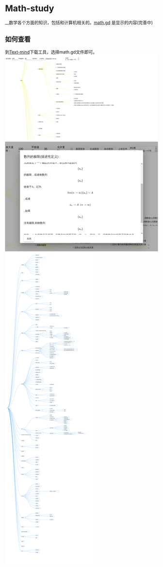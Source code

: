 # Math-study

__数学各个方面的知识，包括和计算机相关的。[math.gd](https://github.com/ZTFtrue/Math-study/blob/master/math.gd) 是显示的内容(完善中)

## 如何查看

 到[Text-mind](https://github.com/ZTFtrue/Text-mind/releases)下载工具，选择math.gd文件即可。
![eg](./img/img1.jpg)
![eg](./img/img2.jpg)
![eg](./img/math.svg)
